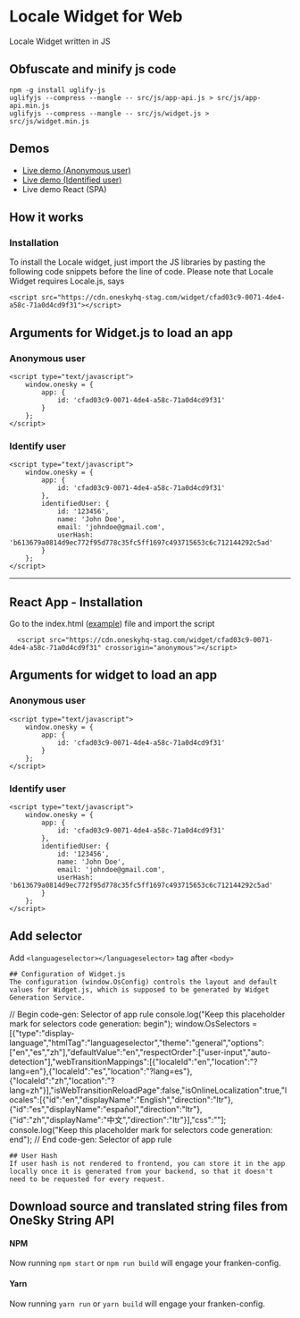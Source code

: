 # Locale Widget for Web
Locale Widget written in JS

## Obfuscate and minify js code
```
npm -g install uglify-js
uglifyjs --compress --mangle -- src/js/app-api.js > src/js/app-api.min.js
uglifyjs --compress --mangle -- src/js/widget.js > src/js/widget.min.js
```

## Demos
- [Live demo (Anonymous user)](https://onesky.github.io/onesky-sdk-web/example_with_anonymous_user.html)
- [Live demo (Identified user)](https://onesky.github.io/onesky-sdk-web/example_with_identified_user.html)
- Live demo React (SPA)

## How it works

### Installation
To install the Locale widget, just import the JS libraries by pasting the following code snippets before the line of code. Please note that Locale Widget requires Locale.js, says

```
<script src="https://cdn.oneskyhq-stag.com/widget/cfad03c9-0071-4de4-a58c-71a0d4cd9f31"></script>
```

## Arguments for Widget.js to load an app
### Anonymous user
```
<script type="text/javascript">
    window.onesky = {
        app: {
            id: 'cfad03c9-0071-4de4-a58c-71a0d4cd9f31'
        }
    };
</script>
```

### Identify user
```
<script type="text/javascript">
    window.onesky = {
        app: {
            id: 'cfad03c9-0071-4de4-a58c-71a0d4cd9f31'
        },
        identifiedUser: {
            id: '123456',
            name: 'John Doe',
            email: 'johndoe@gmail.com',
            userHash: 'b613679a0814d9ec772f95d778c35fc5ff1697c493715653c6c712144292c5ad'
        }
    };
</script>
```

___
## React App - Installation
Go to the index.html ([example](https://github.com/onesky/onesky-sdk-web/blob/dev/react-example-app/public/index.html)) file and import the script

```
  <script src="https://cdn.oneskyhq-stag.com/widget/cfad03c9-0071-4de4-a58c-71a0d4cd9f31" crossorigin="anonymous"></script>

```

## Arguments for widget to load an app
### Anonymous user
```
<script type="text/javascript">
    window.onesky = {
        app: {
            id: 'cfad03c9-0071-4de4-a58c-71a0d4cd9f31'
        }
    };
</script>
```

### Identify user
```
<script type="text/javascript">
    window.onesky = {
        app: {
            id: 'cfad03c9-0071-4de4-a58c-71a0d4cd9f31'
        },
        identifiedUser: {
            id: '123456',
            name: 'John Doe',
            email: 'johndoe@gmail.com',
            userHash: 'b613679a0814d9ec772f95d778c35fc5ff1697c493715653c6c712144292c5ad'
        }
    };
</script>
```

## Add selector
Add ```<languageselector></languageselector>``` tag after ```<body>```

```
## Configuration of Widget.js
The configuration (window.OsConfig) controls the layout and default values for Widget.js, which is supposed to be generated by Widget Generation Service.

```
// Begin code-gen: Selector of app rule
console.log("Keep this placeholder mark for selectors code generation: begin");
window.OsSelectors = [{"type":"display-language","htmlTag":"languageselector","theme":"general","options":["en","es","zh"],"defaultValue":"en","respectOrder":["user-input","auto-detection"],"webTransitionMappings":[{"localeId":"en","location":"?lang=en"},{"localeId":"es","location":"?lang=es"},{"localeId":"zh","location":"?lang=zh"}],"isWebTransitionReloadPage":false,"isOnlineLocalization":true,"locales":[{"id":"en","displayName":"English","direction":"ltr"},{"id":"es","displayName":"español","direction":"ltr"},{"id":"zh","displayName":"中文","direction":"ltr"}],"css":""];
console.log("Keep this placeholder mark for selectors code generation: end");
// End code-gen: Selector of app rule

```
## User Hash
If user hash is not rendered to frontend, you can store it in the app locally once it is generated from your backend, so that it doesn't need to be requested for every request.
```

## Download source and translated string files from OneSky String API

#### NPM
Now running `npm start` or `npm run build` will engage your franken-config.

#### Yarn
Now running `yarn run` or `yarn build` will engage your franken-config.
